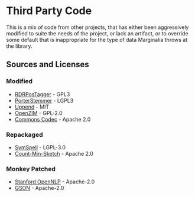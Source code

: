 # Third Party Code

This is a mix of code from other projects, that has either been aggressively modified to suite the needs of the project,
or lack an artifact, or to override some default that is inappropriate for the type of data Marginalia throws at the library.

## Sources and Licenses

### Modified
* [RDRPosTagger](rdrpostagger/) - GPL3
* [PorterStemmer](porterstemmer/) - LGPL3
* [Uppend](uppend/) - MIT
* [OpenZIM](openzim/) - GPL-2.0
* [Commons Codec](commons-codec/) - Apache 2.0

### Repackaged
* [SymSpell](symspell/) - LGPL-3.0
* [Count-Min-Sketch](count-min-sketch/) - Apache 2.0

### Monkey Patched
* [Stanford OpenNLP](monkey-patch-opennlp/) - Apache-2.0
* [GSON](monkey-patch-gson/) - Apache-2.0